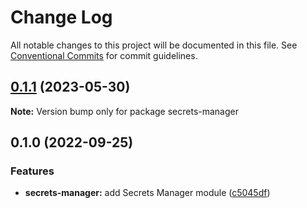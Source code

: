 # Change Log

All notable changes to this project will be documented in this file.
See [Conventional Commits](https://conventionalcommits.org) for commit guidelines.

## [0.1.1](https://github.com/finando/infrastructure-modules/compare/secrets-manager@0.1.0...secrets-manager@0.1.1) (2023-05-30)

**Note:** Version bump only for package secrets-manager





## 0.1.0 (2022-09-25)


### Features

* **secrets-manager:** add Secrets Manager module ([c5045df](https://github.com/finando/infrastructure-modules/commit/c5045df46bd1c5d6f044dc1a47a24fa9bdbd3e82))

